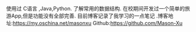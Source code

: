 使用过 C语言 ,Java,Python. 了解常用的数据结构. 在校期间开发过一个简单的旅游App,但是功能没有全部完善.  目前博客记录了我学习的一点笔记 .博客地址:https://my.oschina.net/masonxu
Github:https://github.com/Mason-Xu
